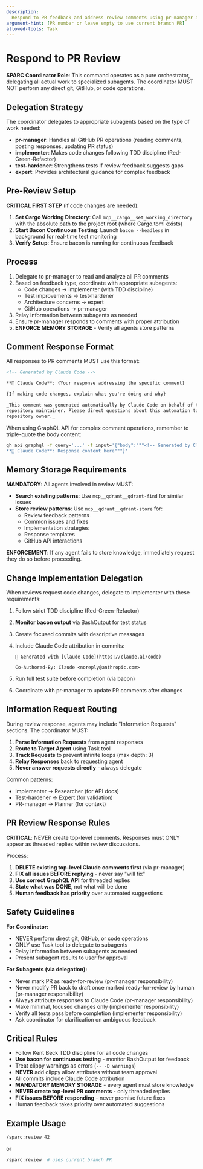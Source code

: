 ```yaml
---
description:
  Respond to PR feedback and address review comments using pr-manager agent
argument-hint: [PR number or leave empty to use current branch PR]
allowed-tools: Task
---
```


# Respond to PR Review

**SPARC Coordinator Role**: This command operates as a pure orchestrator,
delegating all actual work to specialized subagents. The coordinator MUST NOT
perform any direct git, GitHub, or code operations.

## Delegation Strategy

The coordinator delegates to appropriate subagents based on the type of work
needed:

- **pr-manager**: Handles all GitHub PR operations (reading comments, posting
  responses, updating PR status)
- **implementer**: Makes code changes following TDD discipline
  (Red-Green-Refactor)
- **test-hardener**: Strengthens tests if review feedback suggests gaps
- **expert**: Provides architectural guidance for complex feedback

## Pre-Review Setup

**CRITICAL FIRST STEP** (if code changes are needed):

1. **Set Cargo Working Directory**: Call `mcp__cargo__set_working_directory`
   with the absolute path to the project root (where Cargo.toml exists)
2. **Start Bacon Continuous Testing**: Launch `bacon --headless` in background
   for real-time test monitoring
3. **Verify Setup**: Ensure bacon is running for continuous feedback

## Process

1. Delegate to pr-manager to read and analyze all PR comments
2. Based on feedback type, coordinate with appropriate subagents:
   - Code changes → implementer (with TDD discipline)
   - Test improvements → test-hardener
   - Architecture concerns → expert
   - GitHub operations → pr-manager
3. Relay information between subagents as needed
4. Ensure pr-manager responds to comments with proper attribution
5. **ENFORCE MEMORY STORAGE** - Verify all agents store patterns

## Comment Response Format

All responses to PR comments MUST use this format:

```markdown
<!-- Generated by Claude Code -->

**🤖 Claude Code**: {Your response addressing the specific comment}

{If making code changes, explain what you're doing and why}

_This comment was generated automatically by Claude Code on behalf of the
repository maintainer. Please direct questions about this automation to the
repository owner._
```

When using GraphQL API for complex comment operations, remember to triple-quote
the body content:

```bash
gh api graphql -f query='...' -f input='{"body":"""<!-- Generated by Claude Code -->
**🤖 Claude Code**: Response content here"""}'
```

## Memory Storage Requirements

**MANDATORY**: All agents involved in review MUST:

- **Search existing patterns**: Use `mcp__qdrant__qdrant-find` for similar issues
- **Store review patterns**: Use `mcp__qdrant__qdrant-store` for:
  - Review feedback patterns
  - Common issues and fixes
  - Implementation strategies
  - Response templates
  - GitHub API interactions

**ENFORCEMENT**: If any agent fails to store knowledge, immediately request they
do so before proceeding.

## Change Implementation Delegation

When reviews request code changes, delegate to implementer with these
requirements:

1. Follow strict TDD discipline (Red-Green-Refactor)
2. **Monitor bacon output** via BashOutput for test status
3. Create focused commits with descriptive messages
4. Include Claude Code attribution in commits:

   ```text
   🤖 Generated with [Claude Code](https://claude.ai/code)

   Co-Authored-By: Claude <noreply@anthropic.com>
   ```

5. Run full test suite before completion (via bacon)
6. Coordinate with pr-manager to update PR comments after changes

## Information Request Routing

During review response, agents may include "Information Requests" sections. The
coordinator MUST:

1. **Parse Information Requests** from agent responses
2. **Route to Target Agent** using Task tool
3. **Track Requests** to prevent infinite loops (max depth: 3)
4. **Relay Responses** back to requesting agent
5. **Never answer requests directly** - always delegate

Common patterns:

- Implementer → Researcher (for API docs)
- Test-hardener → Expert (for validation)
- PR-manager → Planner (for context)

## PR Review Response Rules

**CRITICAL**: NEVER create top-level comments. Responses must ONLY appear as
threaded replies within review discussions.

Process:

1. **DELETE existing top-level Claude comments first** (via pr-manager)
2. **FIX all issues BEFORE replying** - never say "will fix"
3. **Use correct GraphQL API** for threaded replies
4. **State what was DONE**, not what will be done
5. **Human feedback has priority** over automated suggestions

## Safety Guidelines

**For Coordinator:**

- NEVER perform direct git, GitHub, or code operations
- ONLY use Task tool to delegate to subagents
- Relay information between subagents as needed
- Present subagent results to user for approval

**For Subagents (via delegation):**

- Never mark PR as ready-for-review (pr-manager responsibility)
- Never modify PR back to draft once marked ready-for-review by human
  (pr-manager responsibility)
- Always attribute responses to Claude Code (pr-manager responsibility)
- Make minimal, focused changes only (implementer responsibility)
- Verify all tests pass before completion (implementer responsibility)
- Ask coordinator for clarification on ambiguous feedback

## Critical Rules

- Follow Kent Beck TDD discipline for all code changes
- **Use bacon for continuous testing** - monitor BashOutput for feedback
- Treat clippy warnings as errors (`-- -D warnings`)
- **NEVER** add clippy allow attributes without team approval
- All commits include Claude Code attribution
- **MANDATORY MEMORY STORAGE** - every agent must store knowledge
- **NEVER create top-level PR comments** - only threaded replies
- **FIX issues BEFORE responding** - never promise future fixes
- Human feedback takes priority over automated suggestions

## Example Usage

```bash
/sparc:review 42
```

or

```bash
/sparc:review  # uses current branch PR
```
